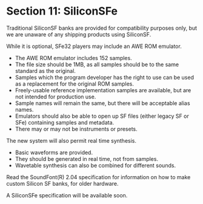 # Section 11: SiliconSFe

Traditional SiliconSF banks are provided for compatibility purposes only, but we are unaware of any shipping products using SiliconSF.

While it is optional, SFe32 players may include an AWE ROM emulator.

- The AWE ROM emulator includes 152 samples.
- The file size should be 1MB, as all samples should be to the same standard as the original.
- Samples which the program developer has the right to use can be used as a replacement for the original ROM samples.
- Freely-usable reference implementation samples are available, but are not intended for production use.
- Sample names will remain the same, but there will be acceptable alias names.
- Emulators should also be able to open up SF files (either legacy SF or SFe) containing samples and metadata.
- There may or may not be instruments or presets.

The new system will also permit real time synthesis.

- Basic waveforms are provided.
- They should be generated in real time, not from samples.
- Wavetable synthesis can also be combined for different sounds.

Read the SoundFont(R) 2.04 specification for information on how to make custom Silicon SF banks, for older hardware.

A SiliconSFe specification will be available soon.